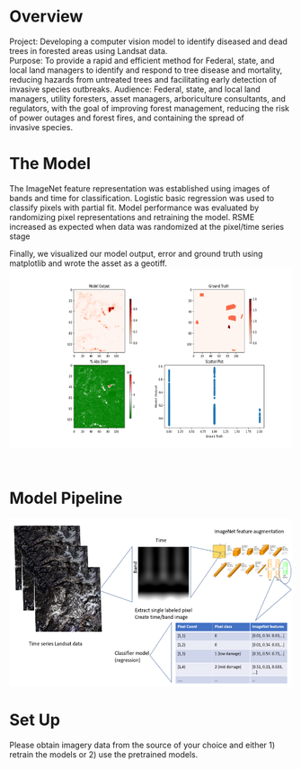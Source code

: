 # Overview

Project: Developing a computer vision model to identify diseased and dead trees in forested areas using Landsat data.<br>
Purpose: To provide a rapid and efficient method for Federal, state, and local land managers to identify and respond to tree disease and mortality, reducing hazards from untreated trees and facilitating early detection of invasive species outbreaks.
Audience: Federal, state, and local land managers, utility foresters, asset managers, arboriculture consultants, and regulators, with the goal of improving forest management, reducing the risk of power outages and forest fires, and containing the spread of invasive species.<br>

# The Model
The ImageNet feature representation was established using images of bands and time for classification. Logistic basic regression was used to classify pixels with partial fit. Model performance was evaluated by randomizing pixel representations and retraining the model. RSME increased as expected when data was randomized at the pixel/time series stage

Finally, we visualized our model output, error and ground truth using matplotlib and wrote the asset as a geotiff.
<img src = forest_pick.png width="750" height="320"/>

<br>

# Model Pipeline
<img src = transfer_learning.PNG width="750" height="300"/>
<br> 

# Set Up
Please obtain imagery data from the source of your choice and either 1) retrain the models or 2) use the pretrained models.
